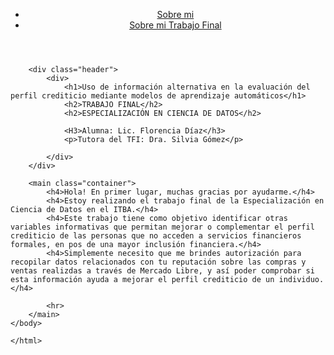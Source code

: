 <html>
<body>
<header class="navbar">
            <a class="logo" href="#"><img src="/getting-started/logo-developers.png" alt=""></a>
            <nav>
                <ul class="nav navbar-nav navbar-right">
                    <li><a target="_blank" href="https://www.linkedin.com/in/fldiaz/">Sobre mi</a></li>
                    <li><a target="_blank" href="http://developers.mercadolibre.com/api-docs/">Sobre mi Trabajo Final</a></li>
                </ul>
            </nav>
        </header>

        <div class="header">
            <div>
                <h1>Uso de información alternativa en la evaluación del perfil crediticio mediante modelos de aprendizaje automáticos</h1>
                <h2>TRABAJO FINAL</h2>
                <h2>ESPECIALIZACIÓN EN CIENCIA DE DATOS</h2>
                
                <H3>Alumna: Lic. Florencia Díaz</h3>
                <p>Tutora del TFI: Dra. Silvia Gómez</p>

            </div>
        </div>

        <main class="container">
            <h4>Hola! En primer lugar, muchas gracias por ayudarme.</h4>
            <h4>Estoy realizando el trabajo final de la Especialización en Ciencia de Datos en el ITBA.</h4>
            <h4>Este trabajo tiene como objetivo identificar otras variables informativas que permitan mejorar o complementar el perfil crediticio de las personas que no acceden a servicios financieros formales, en pos de una mayor inclusión financiera.</h4>
            <h4>Simplemente necesito que me brindes autorización para recopilar datos relacionados con tu reputación sobre las compras y ventas realizdas a través de Mercado Libre, y así poder comprobar si esta información ayuda a mejorar el perfil crediticio de un individuo.</h4>
                      
            <hr>
        </main>
    </body>

    </html>

